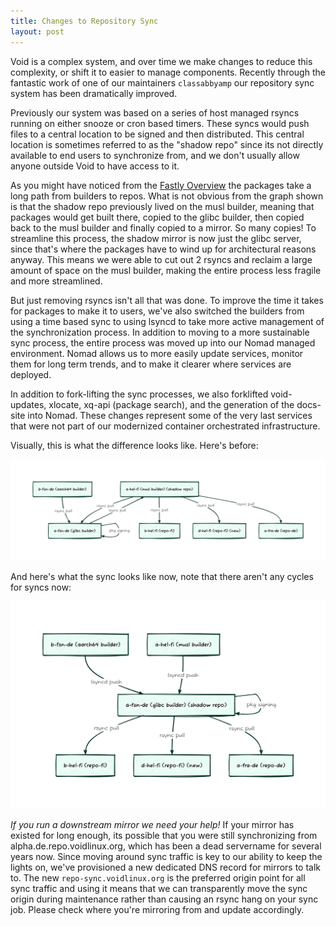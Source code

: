 ```yaml
---
title: Changes to Repository Sync
layout: post
---
```


Void is a complex system, and over time we make changes to reduce this
complexity, or shift it to easier to manage components.  Recently
through the fantastic work of one of our maintainers `classabbyamp`
our repository sync system has been dramatically improved.

Previously our system was based on a series of host managed rsyncs
running on either snooze or cron based timers.  These syncs would push
files to a central location to be signed and then distributed.  This
central location is sometimes referred to as the "shadow repo" since
its not directly available to end users to synchronize from, and we
don't usually allow anyone outside Void to have access to it.

As you might have noticed from the [Fastly
Overview](/news/2023/02/1-new-repo-fastly.html) the packages take a
long path from builders to repos.  What is not obvious from the graph
shown is that the shadow repo previously lived on the musl builder,
meaning that packages would get built there, copied to the glibc
builder, then copied back to the musl builder and finally copied to a
mirror.  So many copies!  To streamline this process, the shadow
mirror is now just the glibc server, since that's where the packages
have to wind up for architectural reasons anyway.  This means we were
able to cut out 2 rsyncs and reclaim a large amount of space on the
musl builder, making the entire process less fragile and more
streamlined.

But just removing rsyncs isn't all that was done.  To improve the time
it takes for packages to make it to users, we've also switched the
builders from using a time based sync to using lsyncd to take more
active management of the synchronization process.  In addition to
moving to a more sustainable sync process, the entire process was
moved up into our Nomad managed environment.  Nomad allows us to more
easily update services, monitor them for long term trends, and to make
it clearer where services are deployed.

In addition to fork-lifting the sync processes, we also forklifted
void-updates, xlocate, xq-api (package search), and the generation of
the docs-site into Nomad.  These changes represent some of the very
last services that were not part of our modernized container
orchestrated infrastructure.

Visually, this is what the difference looks like.  Here's before:

![Prior sync architecture](/assets/img/sync_before.png)

And here's what the sync looks like now, note that there aren't any
cycles for syncs now:

![Current sync architecture](/assets/img/sync_after.png)

*If you run a downstream mirror we need your help!*  If your mirror
has existed for long enough, its possible that you were still
synchronizing from alpha.de.repo.voidlinux.org, which has been a dead
servername for several years now.  Since moving around sync traffic is
key to our ability to keep the lights on, we've provisioned a new
dedicated DNS record for mirrors to talk to.  The new
`repo-sync.voidlinux.org` is the preferred origin point for all sync
traffic and using it means that we can transparently move the sync
origin during maintenance rather than causing an rsync hang on your
sync job.  Please check where you're mirroring from and update
accordingly.
